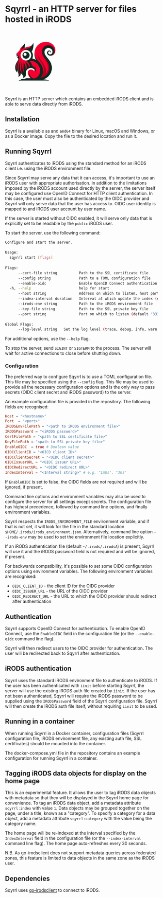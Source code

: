 
# Sqyrrl - an HTTP server for files hosted in iRODS

<img src="sqyrrl.jpg" alt="Sqyrrl" width="200"/>

Sqyrrl is an HTTP server which contains an embedded iRODS client and is able to
serve data directly from iRODS.

## Installation

Sqyrrl is a available as and `amd64` binary for Linux, macOS and Windows,
or as a Docker image. Copy the file to the desired location and run it.

## Running Sqyrrl

Sqyrrl authenticates to iRODS using the standard method for an iRODS client i.e.
using the iRODS environment file.

Since Sqyrrl may serve any data that it can access, it's important to use an iRODS user
with appropriate authorisation. In addition to the limitations imposed by the iRODS account
used directly by the server, the server itself may be configured use OpenID Connect for
HTTP client authentication. In this case, the user must also be authenticated by the OIDC
provider and Sqyrrl will only serve data that the user has access to. OIDC user identity is
mapped to and iRODS user account by user name.

If the server is started without OIDC enabled, it will serve only data that is explicitly
set to be readable by the `public` iRODS user.

To start the server, use the following command:

```sh
Configure and start the server.

Usage:
  sqyrrl start [flags]

Flags:
      --cert-file string          Path to the SSL certificate file
      --config string             Path to a TOML configuration file
      --enable-oidc               Enable OpenID Connect authentication
  -h, --help                      help for start
      --host string               Address on which to listen, host part (default "localhost")
      --index-interval duration   Interval at which update the index (default 1m0s)
      --irods-env string          Path to the iRODS environment file
      --key-file string           Path to the SSL private key file
      --port string               Port on which to listen (default "3333")

Global Flags:
      --log-level string   Set the log level (trace, debug, info, warn, error) (default "info")
```

For additional options, use the `--help` flag.

To stop the server, send `SIGINT` or `SIGTERM` to the process. The server will wait for
active connections to close before shutting down.


### Configuration

The preferred way to configure Sqyrrl is to use a TOML configuration file. This file may be
specified using the `--config` flag. This file may be used to provide all the necessary
configuration options and is the only way to pass secrets (OIDC client secret and iRODS
password) to the server.

An example configuration file is provided in the repository. The following fields are recognised:

```toml
Host = "<hostname>"
Port  = "<port>"
IRODSEnvFilePath = "<path to iRODS environment file>"
IRODSPassword = "<iRODS password>"
CertFilePath = "<path to SSL certificate file>"
KeyFilePath = "<path to SSL private key file>"
EnableOIDC  = true # Boolean value
OIDCClientID = "<OICD client ID>"
OIDCClientSecret = "<OIDC client secret>"
OIDCIssuerURL = "<OIDC issuer URL>"
OIDCRedirectURL = "<OIDC redirect URL>"
IndexInterval = "<Interval string>" # e.g. "1m0s", "30s"
```

If `EnableOIDC` is set to false, the OIDC fields are not required and will be ignored, if present.

Command line options and environment variables may also be used to configure the server
for all settings except secrets. The configuration file has highest precedence, followed
by command line options, and finally environment variables.

Sqyrrl respects the `IRODS_ENVIRONMENT_FILE` environment variable, and if that is not set, it will
look for the file in the standard location `$HOME/.irods/irods_environment.json`. Alternatively,
command line option `--irods-env` may be used to set the environment file location explicitly.

If an iRODS authentication file (default `~/.irods/.irodsA`) is present, Sqyrrl will use it
and the iRODS password field is not required and will be ignored, if present.

For backwards compatibility, it's possible to set some OIDC configuration options using
environment variables. The following environment variables are recognised:

- `OIDC_CLIENT_ID` - the client ID for the OIDC provider
- `OIDC_ISSUER_URL` - the URL of the OIDC provider
- `OIDC_REDIRECT_URL` - the URL to which the OIDC provider should redirect after authentication

## Authentication

Sqyrrl supports OpenID Connect for authentication. To enable OpenID Connect, use the
`EnableOIDC` field in the configuration file (or the `--enable-oidc` command line flag).

Sqyrrl will then redirect users to the OIDC provider for authentication. The user will be
redirected back to Sqyrrl after authentication.

## iRODS authentication

Sqyrrl uses the standard iRODS environment file to authenticate to iRODS. If the user has been
authenticated with `iinit` before starting Sqyrrl, the server will use the existing iRODS auth
file created by `iinit`. If the user has not been authenticated, Sqyrrl will require the iRODS
password to be supplied using the `IRODSPassword` field of the Sqyrrl configuration file. Sqyrrl
will then create  the iRODS auth file itself, without requiring `iinit` to be used.

## Running in a container

When running Sqyrrl in a Docker container, configuration files (Sqyrrl configuration file, iRODS
environment file, any existing auth file, SSL certificates) should be mounted into the container.

The docker-compose.yml file in the repository contains an example configuration for running
Sqyrrl in a container.

## Tagging iRODS data objects for display on the home page

This is an experimental feature. It allows the user to tag iRODS data objects with metadata so
that they will be displayed in the Sqyrrl home page for convenience. To tag an iRODS data object,
add a metadata attribute `sqyrrl:index` with value `1`. Data objects may be  grouped together
on the page, under a title, known as a "category". To specify a category for a data object,
add a metadata attribute `sqyrrl:category` with the  value being the category name.

The home page will be re-indexed at the interval specified by the `IndexInterval` field in the
configuration file (or the `--index-interval` command line flag). The home page auto-refreshes
every 30 seconds.

N.B. As go-irodsclient does not support metadata queries across federated zones, this feature
is limited to data objects in the same zone as the iRODS user.

## Dependencies

Sqyrrl uses [go-irodsclient](https://github.com/cyverse/go-irodsclient) to connect to iRODS. 
